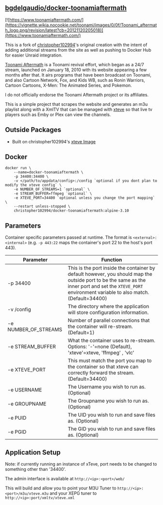  
## [bgdelgaudio/docker-toonamiaftermath](https://github.com/bgdelgaudio/docker-toonamiaftermath)

[![https://www.toonamiaftermath.com/](https://vignette.wikia.nocookie.net/toonami/images/0/0f/Toonami_aftermath_logo.png/revision/latest?cb=20121120205018)](https://www.toonamiaftermath.com/)

This is a fork of [christopher102994](https://github.com/chris102994/docker-toonamiaftermath)'s original creation with the intent of adding additional streams from the site as well as pushing to Docker Hub for easier Unraid integration.

[Toonami Aftermath](https://www.toonamiaftermath.com/) is a Toonami revival effort, which began as a 24/7 stream, launched on January 18, 2010 with its website appearing a few months after that. It airs programs that have been broadcast on Toonami, and also Cartoon Network, Fox, and Kids WB, such as Ronin Warriors, Cartoon Cartoons, X-Men: The Animated Series, and Pokemon. 

I do not officially endorse the Toonami Aftermath project or its affiliates. 

This is a simple project that scrapes the website and generates an m3u playlist along with a XmlTV that can be managed with [xteve](https://xteve.de/) so that live tv players such as Emby or Plex can view the channels. 


## Outside Packages
* Built on christopher102994's [xteve Image](https://github.com/chris102994/docker-xteve)

## Docker
```
docker run \
	--name=docker-toonamiaftermath \
	-p 34400:34400 \
	-v </path/to/appdata/config>:/config `optional if you dont plan to modify the xteve config` \
  	-e NUMBER_OF_STREAMS=1 `optional` \
  	-e STREAM_BUFFER=ffmpeg `optional` \
  	-e XTEVE_PORT=34400 `optional unless you change the port mapping` \
	--restart unless-stopped \
	christopher102994/docker-toonamiaftermath:alpine-3.10
```

## Parameters
Container specific parameters passed at runtime. The format is `<external>:<internal>` (e.g. `-p 443:22` maps the container's port 22 to the host's port 443).

| Parameter | Function |
| -------- | -------- |
| -p 34400 | This is the port inside the container by default however, you should map the outside port to be the same as the inner port and set the `XTEVE_PORT` environment variable to also match. (Default=34400) |
| -v /config | The directory where the application will store configuration information. |
| -e NUMBER_OF_STREAMS | Number of parallel connections that the container will re-stream. (Default=1) |
| -e STREAM_BUFFER | What the container uses to re-stream. Options: '-'=none (Default), 'xteve'=xteve, 'ffmpeg' , 'vlc' |
| -e XTEVE_PORT | This must match the port you map to the container so that xteve can correctly forward the stream. (Default=34400) |
| -e USERNAME | The Username you wish to run as. (Optional) |
| -e GROUPNAME | The Groupname you wish to run as. (Optional) |
| -e PUID | The UID you wish to run and save files as. (Optional) |
| -e PGID | The GID you wish to run and save files as. (Optional) |

## Application Setup

Note: if currently running an instance of xTeve, port needs to be changed to something other than '34400'.

The admin interface is available at `http://<ip>:<port>/web/`

This will build and allow you to point your M3U Tuner to `http://<ip>:<port>/m3u/xteve.m3u`
and your XEPG tuner to `http://<ip>:port/xmltv/xteve.xml`
